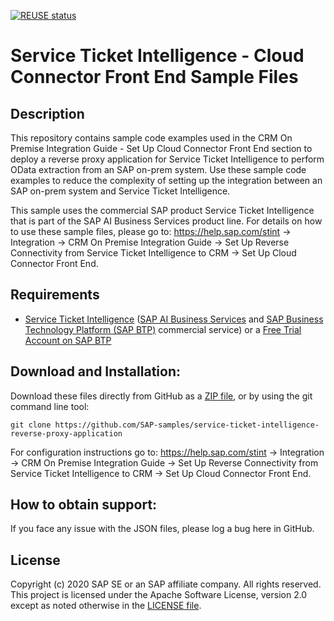 [![REUSE status](https://api.reuse.software/badge/github.com/SAP-samples/service-ticket-intelligence-reverse-proxy-application)](https://api.reuse.software/info/github.com/SAP-samples/service-ticket-intelligence-reverse-proxy-application)

# Service Ticket Intelligence - Cloud Connector Front End Sample Files

## Description

This repository contains sample code examples used in the CRM On Premise Integration Guide - Set Up Cloud Connector Front End section to deploy a reverse proxy application for Service Ticket Intelligence to perform OData extraction from an SAP on-prem system. Use these sample code examples to reduce the complexity of setting up the integration between an SAP on-prem system and Service Ticket Intelligence. 

This sample uses the commercial SAP product Service Ticket Intelligence that is part of the SAP AI Business Services product line. For details on how to use these sample files, please go to: https://help.sap.com/stint -> Integration -> CRM On Premise Integration Guide -> Set Up Reverse Connectivity from Service Ticket Intelligence to CRM -> Set Up Cloud Connector Front End.

## Requirements

- [Service Ticket Intelligence](https://help.sap.com/stint) ([SAP AI Business Services](https://help.sap.com/aibus) and [SAP Business Technology Platform (SAP BTP)](https://help.sap.com/viewer/product/CP/Cloud/en-US) commercial service) or a [Free Trial Account on SAP BTP](https://developers.sap.com/tutorials/hcp-create-trial-account.html) 

## Download and Installation:

Download these files directly from GitHub as a [ZIP file](https://github.com/SAP-samples/service-ticket-intelligence-reverse-proxy-application/archive/master.zip), or by using the git command line tool:

    git clone https://github.com/SAP-samples/service-ticket-intelligence-reverse-proxy-application
  
For configuration instructions go to: https://help.sap.com/stint -> Integration -> CRM On Premise Integration Guide -> Set Up Reverse Connectivity from Service Ticket Intelligence to CRM -> Set Up Cloud Connector Front End.

## How to obtain support:

If you face any issue with the JSON files, please log a bug here in GitHub.

## License

Copyright (c) 2020 SAP SE or an SAP affiliate company. All rights reserved. This project is licensed under the Apache Software License, version 2.0 except as noted otherwise in the [LICENSE file](/LICENSES/Apache-2.0.txt).
